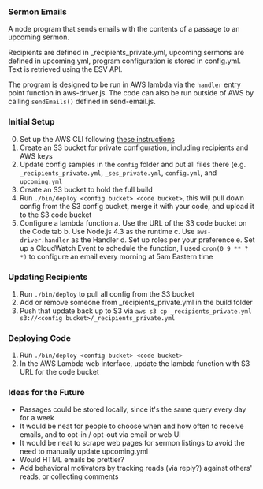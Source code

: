 ### Sermon Emails

A node program that sends emails with the contents of a passage to an upcoming sermon.

Recipients are defined in _recipients_private.yml, upcoming sermons are defined in upcoming.yml, program configuration
is stored in config.yml.  Text is retrieved using the ESV API.

The program is designed to be run in AWS lambda via the `handler` entry point function in aws-driver.js. The code can also be run outside of AWS by calling `sendEmails()` defined in send-email.js.

### Initial Setup

 0. Set up the AWS CLI following [these instructions](http://docs.aws.amazon.com/cli/latest/userguide/cli-chap-getting-set-up.html)
 1. Create an S3 bucket for private configuration, including recipients and AWS keys
 2. Update config samples in the `config` folder and put all files there (e.g. `_recipients_private.yml`, `_ses_private.yml`, `config.yml`, and `upcoming.yml`
 3. Create an S3 bucket to hold the full build
 4. Run `./bin/deploy <config bucket> <code bucket>`, this will pull down config from the S3 config bucket, merge it with your code, and upload it to the S3 code bucket
 5. Configure a lambda function
   a. Use the URL of the S3 code bucket on the Code tab
   b. Use Node.js 4.3 as the runtime
   c. Use `aws-driver.handler` as the Handler
   d. Set up roles per your preference
   e. Set up a CloudWatch Event to schedule the function, I used `cron(0 9 ** ? *)` to configure an email every morning at 5am Eastern time

### Updating Recipients

 1. Run `./bin/deploy` to pull all config from the S3 bucket
 2. Add or remove someone from _recipients_private.yml in the build folder
 3. Push that update back up to S3 via `aws s3 cp _recipients_private.yml s3://<config bucket>/_recipients_private.yml`

### Deploying Code

 1. Run `./bin/deploy <config bucket> <code bucket>`
 2. In the AWS Lambda web interface, update the lambda function with S3 URL for the code bucket

### Ideas for the Future

 * Passages could be stored locally, since it's the same query every day for a week
 * It would be neat for people to choose when and how often to receive emails, and to opt-in / opt-out via email or web UI
 * It would be neat to scrape web pages for sermon listings to avoid the need to manually update upcoming.yml
 * Would HTML emails be prettier?
 * Add behavioral motivators by tracking reads (via reply?) against others' reads, or collecting comments
